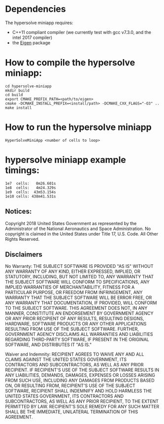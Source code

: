 # Dependencies

The hypersolve miniapp requires:

- C++11 compliant compiler (we currently test with gcc v7.3.0, and the intel 2017 compiler)
- the [Eigen](http://eigen.tuxfamily.org/index.php?title=Main_Page) package

# How to compile the hypersolve miniapp:

```
cd hypersolve-miniapp
mkdir build
cd build
export CMAKE_PREFIX_PATH=<path/to/eigen>
cmake -DCMAKE_INSTALL_PREFIX=<install/path> -DCMAKE_CXX_FLAGS="-O3" ..
make install
```

# How to run the hypersolve miniapp

```
HyperSolveMiniApp <number of cells to loop>
```

# hypersolve miniapp example timings:
```
1e7  cells:   0m26.601s
1e8  cells:   4m24.329s
1e9  cells:  43m53.154s
1e10 cells: 438m41.531s
```

## Notices:
Copyright 2018 United States Government as represented by the Administrator of the National Aeronautics and Space Administration. No copyright is claimed in the United States under Title 17, U.S. Code. All Other Rights Reserved.
 
## Disclaimers
No Warranty: THE SUBJECT SOFTWARE IS PROVIDED "AS IS" WITHOUT ANY WARRANTY OF ANY KIND, EITHER EXPRESSED, IMPLIED, OR STATUTORY, INCLUDING, BUT NOT LIMITED TO, ANY WARRANTY THAT THE SUBJECT SOFTWARE WILL CONFORM TO SPECIFICATIONS, ANY IMPLIED WARRANTIES OF MERCHANTABILITY, FITNESS FOR A PARTICULAR PURPOSE, OR FREEDOM FROM INFRINGEMENT, ANY WARRANTY THAT THE SUBJECT SOFTWARE WILL BE ERROR FREE, OR ANY WARRANTY THAT DOCUMENTATION, IF PROVIDED, WILL CONFORM TO THE SUBJECT SOFTWARE. THIS AGREEMENT DOES NOT, IN ANY MANNER, CONSTITUTE AN ENDORSEMENT BY GOVERNMENT AGENCY OR ANY PRIOR RECIPIENT OF ANY RESULTS, RESULTING DESIGNS, HARDWARE, SOFTWARE PRODUCTS OR ANY OTHER APPLICATIONS RESULTING FROM USE OF THE SUBJECT SOFTWARE.  FURTHER, GOVERNMENT AGENCY DISCLAIMS ALL WARRANTIES AND LIABILITIES REGARDING THIRD-PARTY SOFTWARE, IF PRESENT IN THE ORIGINAL SOFTWARE, AND DISTRIBUTES IT "AS IS." 
 
Waiver and Indemnity:  RECIPIENT AGREES TO WAIVE ANY AND ALL CLAIMS AGAINST THE UNITED STATES GOVERNMENT, ITS CONTRACTORS AND SUBCONTRACTORS, AS WELL AS ANY PRIOR RECIPIENT.  IF RECIPIENT'S USE OF THE SUBJECT SOFTWARE RESULTS IN ANY LIABILITIES, DEMANDS, DAMAGES, EXPENSES OR LOSSES ARISING FROM SUCH USE, INCLUDING ANY DAMAGES FROM PRODUCTS BASED ON, OR RESULTING FROM, RECIPIENT'S USE OF THE SUBJECT SOFTWARE, RECIPIENT SHALL INDEMNIFY AND HOLD HARMLESS THE UNITED STATES GOVERNMENT, ITS CONTRACTORS AND SUBCONTRACTORS, AS WELL AS ANY PRIOR RECIPIENT, TO THE EXTENT PERMITTED BY LAW.  RECIPIENT'S SOLE REMEDY FOR ANY SUCH MATTER SHALL BE THE IMMEDIATE, UNILATERAL TERMINATION OF THIS AGREEMENT.
